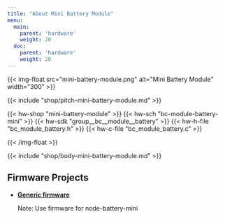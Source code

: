 ```yaml
---
title: "About Mini Battery Module"
menu:
  main:
    parent: 'hardware'
    weight: 20
  doc:
    parent: 'hardware'
    weight: 20
---
```


{{< img-float src="mini-battery-module.png" alt="Mini Battery Module" width="300" >}}

{{< include "shop/pitch-mini-battery-module.md" >}}

{{< hw-shop "mini-battery-module" >}}
{{< hw-sch "bc-module-battery-mini" >}}
{{< hw-sdk "group__bc__module__battery" >}}
{{< hw-h-file "bc_module_battery.h" >}}
{{< hw-c-file "bc_module_battery.c" >}}

{{< /img-float >}}

{{< include "shop/body-mini-battery-module.md" >}}

## Firmware Projects

* [**Generic firmware**](https://github.com/bigclownlabs/bcf-generic-node/releases)

    Note: Use firmware for node-battery-mini
